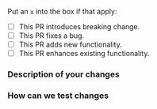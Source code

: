 <!--
Thank you for helping to improve labs-terraform-modules!
-->

Put an `x` into the box if that apply:

- [ ] This PR introduces breaking change.
- [ ] This PR fixes a bug.
- [ ] This PR adds new functionality.
- [ ] This PR enhances existing functionality.

### Description of your changes

<!--
Briefly describe what this pull request does. Be sure to direct your reviewers'
attention to anything that needs special consideration.

We love pull requests that resolve an open labs-terraform-modules issue. If yours does, you
can uncomment the below line to indicate which issue your PR fixes, for example
"Fixes #123456":
-->

<!-- Fixes # -->

### How can we test changes

<!--
Before reviewers can be confident in the correctness of this pull request, it
needs to tested and shown to be correct. Briefly describe the testing that has
already been done or which is planned for this change.
-->
